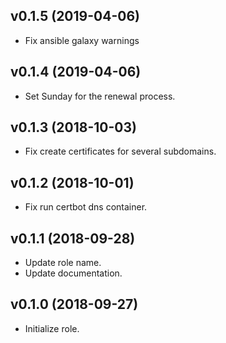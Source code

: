## v0.1.5 (2019-04-06)

* Fix ansible galaxy warnings

## v0.1.4 (2019-04-06)

* Set Sunday for the renewal process.

## v0.1.3 (2018-10-03)

* Fix create certificates for several subdomains.

## v0.1.2 (2018-10-01)

* Fix run certbot dns container.

## v0.1.1 (2018-09-28)

* Update role name.
* Update documentation.

## v0.1.0 (2018-09-27)

* Initialize role.
